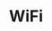 ---
title: WiFi
price: R35 000
limit: 1
logo: diamond-blue.png
large-logo: diamond-large.png
logo_size: 100

# Expo info
expo: yes
banners: 1

#benefits
passes: 1

exclusive:
    - Exclusive logo on printed WIFI ticket for each delegate
    - Exclusive logo on WIFI signage in each track room
    
sold_out: no
order: 110
---